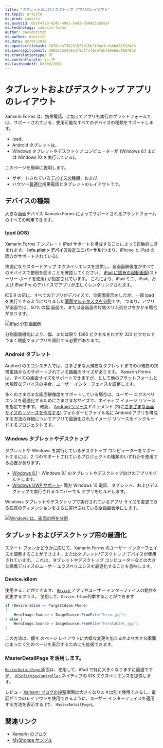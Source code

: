 ```yaml
---
title: "タブレットおよびデスクトップ アプリのレイアウト"
ms.topic: article
ms.prod: xamarin
ms.assetid: D62F472B-4345-4983-8403-659A538B591F
ms.technology: xamarin-forms
author: davidbritch
ms.author: dabritch
ms.date: 02/01/2016
ms.openlocfilehash: f870cda73625197fb15bf19be1cdabbd675124d6
ms.sourcegitcommit: 30055c534d9caf5dffcfdeafd6f08e666fb870a8
ms.translationtype: MT
ms.contentlocale: ja-JP
ms.lasthandoff: 03/09/2018
---
```

# <a name="layout-for-tablet-and-desktop-apps"></a>タブレットおよびデスクトップ アプリのレイアウト

Xamarin.Forms は、携帯電話、に加えてアプリも実行のプラットフォームでは、サポートされている、使用可能なすべてのデバイスの種類をサポートします。

* Ipad、
* Android タブレットは、
* Windows タブレットやデスクトップ コンピューターが (Windows 8.1 または Windows 10 を実行している)。

このページを簡単に説明します。

* サポートされている[デバイスの種類](#Device_Types)、および
* ハウツー[最適化](#optimize)携帯電話とタブレットのレイアウトです。

<a name="Device_Types" />

## <a name="device-types"></a>デバイスの種類

大きな画面デバイス Xamarin.Forms によってサポートされるプラットフォームのすべての利用できます。

### <a name="ipads-ios"></a>Ipad (iOS)

Xamarin.Forms テンプレート iPad サポートを構成することによって自動的に含まれます、 **Info.plist > デバイス**設定**ユニバーサル**(つまり、iPhone と iPad の両方がサポートされている)。

快適になりスタートアップ エクスペリエンスを提供し、全画面解像度がすべてのデバイスで使用を図ることを確認してください、 [iPad に固有の起動画面](~/ios/app-fundamentals/images-icons/launch-screens.md)(ストーリー ボードを使用) が指定されています。 これにより、iPad ミニ、iPad、および iPad Pro のデバイスでアプリが正しくレンダリングされます。

IOS 9 の前に、すべてのアプリがデバイスで、全画面表示をしたが、一部 Ipad を実行できるようになりました[画面マルチタスクを分割](~/ios/platform/multitasking.md)です。
つまり、アプリが画面では、50% の幅 画面で、または全画面の片側スリム列だけをかかる場合があります。

[![](tablet-images/ipad-sml.png "iPad 分割画面例")](tablet-images/ipad.png#lightbox "iPad 分割画面の例")

分割画面機能により、幅、または限り 1366 ピクセルをわずか 320 ピクセルでうまく機能するアプリを設計する必要があります。

### <a name="android-tablets"></a>Android タブレット

Android のエコシステムでは、さまざまな大規模なタブレットまでの小規模の携帯電話からのサポートされている画面のサイズがあります。 Xamarin.Forms は、すべての画面サイズをサポートできますが、として他のプラットフォームと大規模なデバイスの場合、ユーザー インターフェイスを調整します。

多くのさまざまな画面解像度をサポートしている場合は、ユーザー エクスペリエンスを最適化するためにさまざまなサイズで、ネイティブ イメージ リソースを指定できます。
確認、 [Android リソース](~/android/app-fundamentals/resources-in-android/index.md)ドキュメント (特に[さまざまな画面サイズのリソースを作成する](~/android/app-fundamentals/resources-in-android/resources-for-varying-screens.md)) フォルダーとファイル名に Android アプリを構成する方法の詳細についてアプリで最適化されたイメージ リソースをインクルードするプロジェクトです。

### <a name="windows-tablets-and-desktops"></a>Windows タブレットやデスクトップ

タブレットや Windows を実行しているデスクトップ コンピューターをサポートするには、2 つのサポートされているプロジェクトの種類のいずれかを使用する必要があります。

* [Windows 8.1](~/xamarin-forms/platform/windows/installation/tablet.md) -
  Windows 8.1 のタブレットやデスクトップ向けのアプリをビルドします。
* [Windows UWP サポート](~/xamarin-forms/platform/windows/installation/universal.md)-
  両方 Windows 10 電話、タブレット、およびデスクトップで実行されるユニバーサル アプリをビルドします。

Windows タブレットやデスクトップで実行されているアプリ サイズを変更できる任意のディメンションをさらに実行されている全画面表示にします。

[![](tablet-images/splitscreen-sml.png "Windows は、画面の例を分割")](tablet-images/splitscreen.png#lightbox "Windows 分割画面の例")


<a name="optimize" />

## <a name="optimizing-for-tablet-and-desktop"></a>タブレットおよびデスクトップ用の最適化

スマート フォンかどうかに応じて、Xamarin.Forms のユーザー インターフェイスを調整することができます、またはタブレット/デスクトップ デバイスが使用されています。 これは、タブレットやデスクトップ コンピューターなどの大きな画面デバイスのユーザー エクスペリエンスを最適化することを意味します。


### <a name="deviceidiom"></a>Device.Idiom

使用することができます、 [ `Device` ](~/xamarin-forms/platform/device.md)アプリやユーザー インターフェイスの動作を変更するクラス。 使用して、`Device.Idiom`列挙することができます

```csharp
if (Device.Idiom == TargetIdiom.Phone)
{
    HeroImage.Source = ImageSource.FromFile("hero.jpg");
} else {
    HeroImage.Source = ImageSource.FromFile("herotablet.jpg");
}
```

この方法は、個々 のページ レイアウトに大幅な変更を加えるかより大きな画面にまったく別のページを表示するためにも拡張できます。

### <a name="leveraging-masterdetailpage"></a>MasterDetailPage を活用します。

[ `MasterDetailPage` ](https://developer.xamarin.com/api/type/Xamarin.Forms.MasterDetailPage/)画面は、使用して、iPad で特に大きくなりますに最適ですが、 [ `UISplitViewController` ](https://developer.xamarin.com/api/type/UIKit.UISplitViewController/)ネイティブの iOS エクスペリエンスを提供します。

レビュー [Xamarin ブログの投稿](https://blog.xamarin.com/bringing-xamarin-forms-apps-to-tablets/)画面は大きくなりますは別で使用できるし、電話が 1 つのレイアウトを使用できるように、ユーザー インターフェイスを適用する方法を表示する (で、 `MasterDetailPage`)。



## <a name="related-links"></a>関連リンク

- [Xamarin のブログ](https://blog.xamarin.com/bringing-xamarin-forms-apps-to-tablets/)
- [MyShoppe サンプル](https://github.com/jamesmontemagno/myshoppe)
